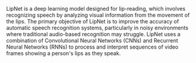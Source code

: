 LipNet is a deep learning model designed for lip-reading, which involves recognizing speech by analyzing visual information from the movement of the lips. The primary objective of LipNet is to improve the accuracy of automatic speech recognition systems, particularly in noisy environments where traditional audio-based recognition may struggle. LipNet uses a combination of Convolutional Neural Networks (CNNs) and Recurrent Neural Networks (RNNs) to process and interpret sequences of video frames showing a person's lips as they speak.
